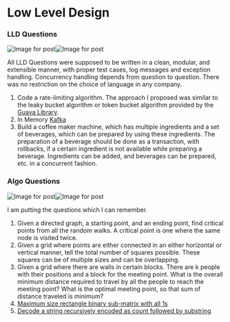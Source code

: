 # Low Level Design



### **LLD Questions** <a href="#d466" id="d466"></a>

![Image for post](https://miro.medium.com/max/60/0\*kzBjN9quuPgmxw7u?q=20)![Image for post](https://miro.medium.com/max/6000/0\*kzBjN9quuPgmxw7u)

All LLD Questions were supposed to be written in a clean, modular, and extensible manner, with proper test cases, log messages and exception handling. Concurrency handling depends from question to question. There was no restriction on the choice of language in any company.

1. Code a rate-limiting algorithm. The approach I proposed was similar to the leaky bucket algorithm or token bucket algorithm provided by the [Guava Library](https://guava.dev/releases/19.0/api/docs/index.html?com/google/common/util/concurrent/RateLimiter.html#:\~:text=A%20rate%20limiter.,permits%20need%20not%20be%20released.).
2. In Memory [Kafka](https://kafka.apache.org)
3. Build a coffee maker machine, which has multiple ingredients and a set of beverages, which can be prepared by using these ingredients. The preparation of a beverage should be done as a transaction, with rollbacks, if a certain ingredient is not available while preparing a beverage. Ingredients can be added, and beverages can be prepared, etc. in a concurrent fashion.

### Algo Questions <a href="#a4e0" id="a4e0"></a>

![Image for post](https://miro.medium.com/max/60/0\*3qV-WFxLvGbFNsny?q=20)![Image for post](https://miro.medium.com/max/6016/0\*3qV-WFxLvGbFNsny)

I am putting the questions which I can remember.

1. Given a directed graph, a starting point, and an ending point, find critical points from all the random walks. A critical point is one where the same node is visited twice.
2. Given a grid where points are either connected in an either horizontal or vertical manner, tell the total number of squares possible. These squares can be of multiple sizes and can be overlapping.
3. Given a grid where there are walls in certain blocks. There are k people with their positions and a block for the meeting point. What is the overall minimum distance required to travel by all the people to reach the meeting point? What is the optimal meeting point, so that sum of distance traveled is minimum?
4. [Maximum size rectangle binary sub-matrix with all 1s](https://www.geeksforgeeks.org/maximum-size-rectangle-binary-sub-matrix-1s/)
5. [Decode a string recursively encoded as count followed by substring](https://www.geeksforgeeks.org/decode-string-recursively-encoded-count-followed-substring/)
